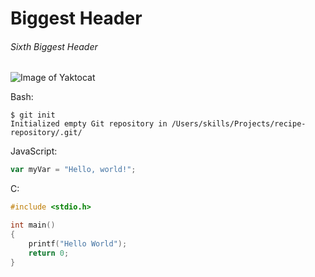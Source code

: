 # Biggest Header

###### Sixth Biggest Header

![Image of Yaktocat](https://octodex.github.com/images/yaktocat.png)

Bash:

```
$ git init
Initialized empty Git repository in /Users/skills/Projects/recipe-repository/.git/
```

JavaScript:

``` javascript
var myVar = "Hello, world!";
```

C:

``` c
#include <stdio.h>

int main()
{
	printf("Hello World");
	return 0;
}
```
